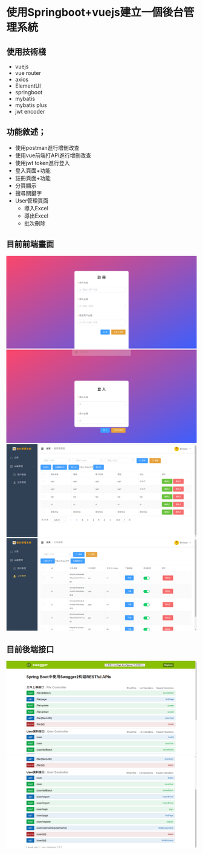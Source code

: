 # 使用Springboot+vuejs建立一個後台管理系統
## 使用技術棧
+ vuejs
+ vue router
+ axios
+ ElementUI
+ springboot
+ mybatis
+ mybatis plus
+ jwt encoder


## 功能敘述；
+ 使用postman進行增刪改查
+ 使用vue前端打API進行增刪改查
+ 使用jwt token進行登入
+ 登入頁面+功能
+ 註冊頁面+功能
+ 分頁顯示
+ 搜尋關鍵字
+ User管理頁面
  + 導入Excel
  + 導出Excel
  + 批次刪除




## 目前前端畫面
![img_2.png](img_2.png)
![img_1.png](img_1.png)
![img.png](img.png)
![img_3.png](img_3.png)

## 目前後端接口

![img_6.png](img_6.png)
![img_7.png](img_7.png)
